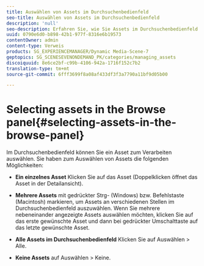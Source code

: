 ```yaml
---
title: Auswählen von Assets im Durchsuchenbedienfeld
seo-title: Auswählen von Assets im Durchsuchenbedienfeld
description: 'null'
seo-description: Erfahren Sie, wie Sie Assets im Durchsuchenbedienfeld auswählen.
uuid: 0790e6d0-b898-42b1-977f-8316e6b19573
contentOwner: admin
content-type: Verweis
products: SG_EXPERIENCEMANAGER/Dynamic Media-Scene-7
geptopics: SG_SCENESEVENONDEMAND_PK/categories/managing_assets
discoiquuid: 8e6ce2bf-c99b-4106-942a-1716f152c7b2
translation-type: tm+mt
source-git-commit: 6fff3699f8a08af433df3f3a7790a11bf9d05b00

---
```



# Selecting assets in the Browse panel{#selecting-assets-in-the-browse-panel}

Im Durchsuchenbedienfeld können Sie ein Asset zum Verarbeiten auswählen. Sie haben zum Auswählen von Assets die folgenden Möglichkeiten:

* **Ein einzelnes Asset** Klicken Sie auf das Asset (Doppelklicken öffnet das Asset in der Detailansicht).

* **Mehrere Assets** mit gedrückter Strg- (Windows) bzw. Befehlstaste (Macintosh) markieren, um Assets an verschiedenen Stellen im Durchsuchenbedienfeld auszuwählen. Wenn Sie mehrere nebeneinander angezeigte Assets auswählen möchten, klicken Sie auf das erste gewünschte Asset und dann bei gedrückter Umschalttaste auf das letzte gewünschte Asset.

* **Alle Assets im Durchsuchenbedienfeld** Klicken Sie auf Auswählen &gt; Alle.

* **Keine Assets** auf Auswählen &gt; Keine.
